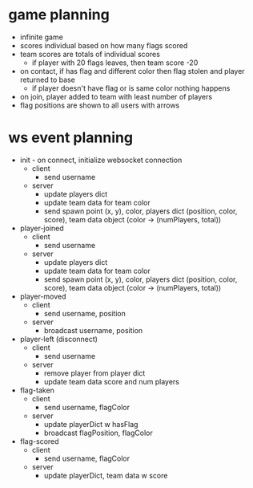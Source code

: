 # game planning
- infinite game
- scores individual based on how many flags scored
- team scores are totals of individual scores
  - if player with 20 flags leaves, then team score -20
- on contact, if has flag and different color then flag stolen and player returned to base
  - if player doesn't have flag or is same color nothing happens
- on join, player added to team with least number of players
- flag positions are shown to all users with arrows

# ws event planning
- init - on connect, initialize websocket connection
  - client
    - send username
  - server
    - update players dict
    - update team data for team color
    - send spawn point (x, y), color, players dict (position, color, score), team data object (color -> (numPlayers, total))
- player-joined
  - client
    - send username
  - server
    - update players dict
    - update team data for team color
    - send spawn point (x, y), color, players dict (position, color, score), team data object (color -> (numPlayers, total))
- player-moved
  - client
    - send username, position
  - server
    - broadcast username, position
- player-left (disconnect)
  - client
    - send username
  - server
    - remove player from player dict
    - update team data score and num players
- flag-taken
  - client
    - send username, flagColor
  - server
    - update playerDict w hasFlag
    - broadcast flagPosition, flagColor
- flag-scored
  - client
    - send username, flagColor
  - server
    - update playerDict, team data w score
